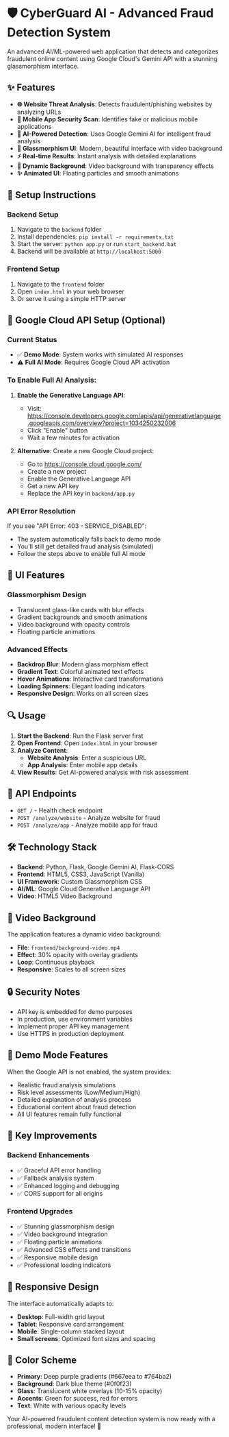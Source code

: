 # 🛡️ CyberGuard AI - Advanced Fraud Detection System

An advanced AI/ML-powered web application that detects and categorizes fraudulent online content using Google Cloud's Gemini API with a stunning glassmorphism interface.

## ✨ Features

- **🌐 Website Threat Analysis**: Detects fraudulent/phishing websites by analyzing URLs
- **📱 Mobile App Security Scan**: Identifies fake or malicious mobile applications  
- **🤖 AI-Powered Detection**: Uses Google Gemini AI for intelligent fraud analysis
- **💎 Glassmorphism UI**: Modern, beautiful interface with video background
- **⚡ Real-time Results**: Instant analysis with detailed explanations
- **🎥 Dynamic Background**: Video background with transparency effects
- **✨ Animated UI**: Floating particles and smooth animations

## 🚀 Setup Instructions

### Backend Setup
1. Navigate to the `backend` folder
2. Install dependencies: `pip install -r requirements.txt`
3. Start the server: `python app.py` or run `start_backend.bat`
4. Backend will be available at `http://localhost:5000`

### Frontend Setup
1. Navigate to the `frontend` folder
2. Open `index.html` in your web browser
3. Or serve it using a simple HTTP server

## 🔧 Google Cloud API Setup (Optional)

### Current Status
- ✅ **Demo Mode**: System works with simulated AI responses
- ⚠️ **Full AI Mode**: Requires Google Cloud API activation

### To Enable Full AI Analysis:

1. **Enable the Generative Language API**:
   - Visit: https://console.developers.google.com/apis/api/generativelanguage.googleapis.com/overview?project=1034250232006
   - Click "Enable" button
   - Wait a few minutes for activation

2. **Alternative**: Create a new Google Cloud project:
   - Go to https://console.cloud.google.com/
   - Create a new project
   - Enable the Generative Language API
   - Get a new API key
   - Replace the API key in `backend/app.py`

### API Error Resolution
If you see "API Error: 403 - SERVICE_DISABLED":
- The system automatically falls back to demo mode
- You'll still get detailed fraud analysis (simulated)
- Follow the steps above to enable full AI mode

## 🎨 UI Features

### Glassmorphism Design
- Translucent glass-like cards with blur effects
- Gradient backgrounds and smooth animations
- Video background with opacity controls
- Floating particle animations

### Advanced Effects
- **Backdrop Blur**: Modern glass morphism effect
- **Gradient Text**: Colorful animated text effects  
- **Hover Animations**: Interactive card transformations
- **Loading Spinners**: Elegant loading indicators
- **Responsive Design**: Works on all screen sizes

## 🔍 Usage

1. **Start the Backend**: Run the Flask server first
2. **Open Frontend**: Open `index.html` in your browser
3. **Analyze Content**:
   - **Website Analysis**: Enter a suspicious URL
   - **App Analysis**: Enter mobile app details
4. **View Results**: Get AI-powered analysis with risk assessment

## 📡 API Endpoints

- `GET /` - Health check endpoint
- `POST /analyze/website` - Analyze website for fraud
- `POST /analyze/app` - Analyze mobile app for fraud

## 🛠️ Technology Stack

- **Backend**: Python, Flask, Google Gemini AI, Flask-CORS
- **Frontend**: HTML5, CSS3, JavaScript (Vanilla)
- **UI Framework**: Custom Glassmorphism CSS
- **AI/ML**: Google Cloud Generative Language API
- **Video**: HTML5 Video Background

## 🎥 Video Background

The application features a dynamic video background:
- **File**: `frontend/background-video.mp4`
- **Effect**: 30% opacity with overlay gradients
- **Loop**: Continuous playback
- **Responsive**: Scales to all screen sizes

## 🔒 Security Notes

- API key is embedded for demo purposes
- In production, use environment variables
- Implement proper API key management
- Use HTTPS in production deployment

## 🚨 Demo Mode Features

When the Google API is not enabled, the system provides:
- Realistic fraud analysis simulations
- Risk level assessments (Low/Medium/High)
- Detailed explanation of analysis process
- Educational content about fraud detection
- All UI features remain fully functional

## 🎯 Key Improvements

### Backend Enhancements
- ✅ Graceful API error handling
- ✅ Fallback analysis system
- ✅ Enhanced logging and debugging
- ✅ CORS support for all origins

### Frontend Upgrades
- ✅ Stunning glassmorphism design
- ✅ Video background integration
- ✅ Floating particle animations
- ✅ Advanced CSS effects and transitions
- ✅ Responsive mobile design
- ✅ Professional loading indicators

## 📱 Responsive Design

The interface automatically adapts to:
- **Desktop**: Full-width grid layout
- **Tablet**: Responsive card arrangement  
- **Mobile**: Single-column stacked layout
- **Small screens**: Optimized font sizes and spacing

## 🎨 Color Scheme

- **Primary**: Deep purple gradients (#667eea to #764ba2)
- **Background**: Dark blue theme (#0f0f23)
- **Glass**: Translucent white overlays (10-15% opacity)
- **Accents**: Green for success, red for errors
- **Text**: White with various opacity levels

Your AI-powered fraudulent content detection system is now ready with a professional, modern interface! 🚀
